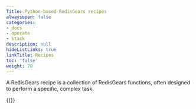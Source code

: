 ```yaml
---
Title: Python-based RedisGears recipes
alwaysopen: false
categories:
- docs
- operate
- stack
description: null
hideListLinks: true
linkTitle: Recipes
toc: 'false'
weight: 70
---
```


A RedisGears recipe is a collection of RedisGears functions, often designed to perform a specific, complex task.

{{<table-children columnNames="Recipe,Description" columnSources="LinkTitle,Description" enableLinks="LinkTitle">}}